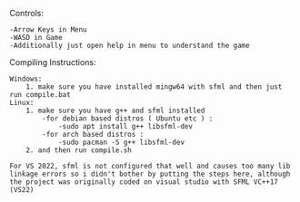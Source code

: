 Controls:

 	-Arrow Keys in Menu
 	-WASD in Game
	-Additionally just open help in menu to understand the game

Compiling Instructions:
	
 	Windows:
		1. make sure you have installed mingw64 with sfml and then just run compile.bat
	Linux:
		1. make sure you have g++ and sfml installed 
			-for debian based distros ( Ubuntu etc ) :
				-sudo apt install g++ libsfml-dev
			-for arch based distros : 
				-sudo pacman -S g++ libsfml-dev
		2. and then run compile.sh
	
	For VS 2022, sfml is not configured that well and causes too many lib linkage errors so i didn't bother by putting the steps here, although the project was originally coded on visual studio with SFML VC++17 (VS22)
			
